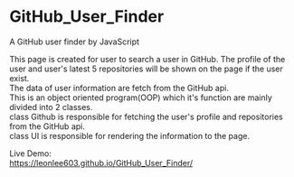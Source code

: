 # GitHub_User_Finder
A GitHub user finder by JavaScript

This page is created for user to search a user in GitHub. The profile of the user and user's latest 5 repositories will be shown on the page if the user exist.<br>
The data of user information are fetch from the GitHub api.<br>
This is an object oriented program(OOP) which it's function are mainly divided into 2 classes.<br>
class Github is responsible for fetching the user's profile and repositories from the GitHub api.<br>
class UI is responsible for rendering the information to the page.<br>

Live Demo:<br>
https://leonlee603.github.io/GitHub_User_Finder/
